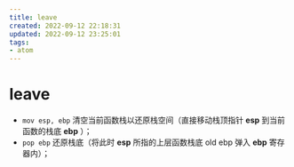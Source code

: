 ```yaml
---
title: leave
created: 2022-09-12 22:18:31
updated: 2022-09-12 23:25:01
tags: 
- atom
---
```

# leave

- `mov esp, ebp` 清空当前函数栈以还原栈空间（直接移动栈顶指针 **esp** 到当前函数的栈底 **ebp** ）；
- `pop ebp` 还原栈底（将此时 **esp** 所指的上层函数栈底 old ebp 弹入 **ebp** 寄存器内）；